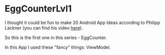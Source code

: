 # EggCounterLvl1

I thought it could be fun to make 20 Android App Ideas according to Philipp Lackner (you can find his video [here](https://www.youtube.com/watch?v=nKzJGcewyUU&ab_channel=PhilippLackner)).

So this is the first one in this series - EggCounter. 

In this App I used these "fancy" things: ViewModel.
